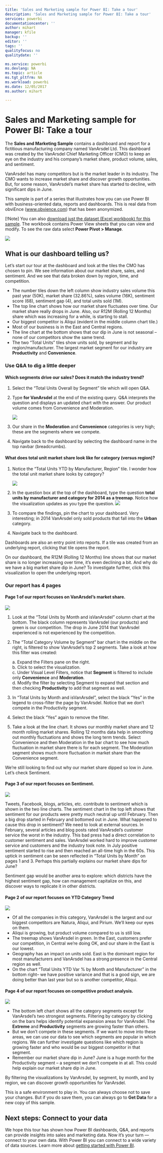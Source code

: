 ```yaml
---
title: 'Sales and Marketing sample for Power BI: Take a tour'
description: 'Sales and Marketing sample for Power BI: Take a tour'
services: powerbi
documentationcenter: ''
author: mihart
manager: kfile
backup: ''
editor: ''
tags: ''
qualityfocus: no
qualitydate: ''

ms.service: powerbi
ms.devlang: NA
ms.topic: article
ms.tgt_pltfrm: NA
ms.workload: powerbi
ms.date: 12/05/2017
ms.author: mihart

---
```

# Sales and Marketing sample for Power BI: Take a tour
The **Sales and Marketing Sample** contains a dashboard and report for a fictitious manufacturing company named VanArsdel Ltd. This dashboard was created by the VanArsdel Chief Marketing Officer (CMO) to keep an eye on the industry and his company’s market share, product volume, sales, and sentiment.

VanArsdel has many competitors but is the market leader in its industry. The CMO wants to increase market share and discover growth opportunities. But, for some reason, VanArsdel’s market share has started to decline, with significant dips in June.

This sample is part of a series that illustrates how you can use Power BI with business-oriented data, reports and dashboards. This is real data from obviEnce (www.obvience.com) that has been anonymized.

[!Note] You can also [download just the dataset (Excel workbook) for this sample](http://go.microsoft.com/fwlink/?LinkId=529785). The workbook contains Power View sheets that you can view and modify. To see the raw data select **Power Pivot > Manage**.

![](media/sample-sales-and-marketing/sales1.png)

## What is our dashboard telling us?
Let’s start our tour at the dashboard and look at the tiles the CMO has chosen to pin. We see information about our market share, sales, and sentiment. And we see that data broken down by region, time, and competition.

* The number tiles down the left column show industry sales volume this past year (50K), market share (32.86%), sales volume (16K), sentiment score (68), sentiment gap (4), and total units sold (1M).
* The top line chart shows how our market share fluctuates over time. Our market share really drops in June. Also, our R12M (Rolling 12 Months) share which was increasing for a while, is starting to stall.
* Our biggest competitor is Aliqui (evident in the middle column chart tile.)
* Most of our business is in the East and Central regions.
* The line chart at the bottom shows that our dip in June is not seasonal – none of our competitors show the same trend.
* The two “Total Units” tiles show units sold, by segment and by region/manufacturer. The largest market segment for our industry are **Productivity** and **Convenience**.

### Use Q&A to dig a little deeper
#### Which segments drive our sales? Does it match the industry trend?
1. Select the “Total Units Overall by Segment” tile which will open Q&A.
2. Type **for VanArsdel** at the end of the existing query. Q&A interprets the question and displays an updated chart with the answer. Our product volume comes from Convenience and Moderation.
   
   ![](media/sample-sales-and-marketing/sales2.png)
3. Our share in the **Moderation** and **Convenience** categories is very high; these are the segments where we compete.
4. Navigate back to the dashboard by selecting the dashboard name in the top navbar (breadcrumbs).

#### What does total unit market share look like for category (versus region)?
1. Notice the “Total Units YTD by Manufacturer, Region” tile. I wonder how the total unit market share looks by category? 
   
   ![](media/sample-sales-and-marketing/sales3.png)
2. In the question box at the top of the dashboard, type the question **total units by manufacturer and category for 2014 as a treemap**. Notice how the visualization updates as you type the question.
   ![](media/sample-sales-and-marketing/totalunitsbymanufacturerandcategoryfor2014asatreemap-new.png)
3. To compare the findings, pin the chart to your dashboard. Very interesting; in 2014 VanArsdel only sold products that fall into the **Urban** category.
4. Navigate back to the dashboard.

Dashboards are also an entry point into reports.  If a tile was created from an underlying report, clicking that tile opens the report. 

On our dashboard, the R12M (Rolling 12 Months) line shows that our market share is no longer increasing over time, it’s even declining a bit. And why do we have a big market share dip in June? To investigate further, click this visualization to open the underlying report.

### Our report has 4 pages
#### Page 1 of our report focuses on VanArsdel’s market share.
![](media/sample-sales-and-marketing/sales5.png)

1. Look at the “Total Units by Month and isVanArsdel” column chart at the bottom. The black column represents VanArsdel (our products) and green is our competition. The drop in June 2014 that VanArsdel experienced is not experienced by the competition.
2. The “Total Category Volume by Segment” bar chart in the middle on the right, is filtered to show VanArsdel’s top 2 segments. Take a look at how this filter was created:  
   
   a.  Expand the Filters pane on the right.  
   b.  Click to select the visualization.  
   c.  Under Visual Level Filters, notice that **Segment** is filtered to include only **Convenience** and **Moderation**.  
   d.  Modify the filter by selecting Segment to expand that section and then checking **Productivity** to add that segment as well.  
3. In “Total Units by Month and isVanArsdel”, select the black “Yes” in the legend to cross-filter the page by VanArsdel. Notice that we don’t compete in the Productivity segment.
4. Select the black “Yes” again to remove the filter.
5. Take a look at the line chart. It shows our monthly market share and 12 month rolling market shares. Rolling 12 months data help in smoothing out monthly fluctuations and shows the long term trends. Select Convenience and then Moderation in the bar chart to see how much fluctuation in market share there is for each segment. The Moderation segment shows much more fluctuation in market share than the Convenience segment.

We’re still looking to find out why our market share dipped so low in June. Let’s check Sentiment.

#### Page 3 of our report focuses on Sentiment.
![](media/sample-sales-and-marketing/sales6.png)

Tweets, Facebook, blogs, articles, etc. contribute to sentiment which is shown in the two line charts. The sentiment chart in the top left shows that sentiment for our products were pretty much neutral up until February. Then a big drop started in February and bottomed out in June. What happened to cause this drop in sentiment? We need to look at external sources. In February, several articles and blog posts rated VanArsdel’s customer service the worst in the industry. This bad press had a direct correlation to customer sentiment and sales. VanArsdel worked hard to improve customer service and customers and the industry took note. In July positive sentiment started to rise and then reached an all-time high in the 60s. This uptick in sentiment can be seen reflected in “Total Units by Month” on pages 1 and 3. Perhaps this partially explains our market share dips for June?

Sentiment gap would be another area to explore: which districts have the highest sentiment gap, how can management capitalize on this, and discover ways to replicate it in other districts.

#### Page 2 of our report focuses on YTD Category Trend
![](media/sample-sales-and-marketing/reportpage2.png)

* Of all the companies in this category, VanArsdel is the largest and our biggest competitors are Natura, Aliqui, and Pirium. We’ll keep our eyes on them.
* Aliqui is growing, but product volume compared to us is still low.
* The treemap shows VanArsdel in green. In the East, customers prefer our competition, in Central we’re doing OK, and our share in the East is our lowest.
* Geography has an impact on units sold. East is the dominant region for most manufacturers and VanArsdel has a strong presence in the Central region as well.
* On the chart “Total Units YTD Var % by Month and Manufacturer” in the bottom right– we have positive variance and that is a good sign, we are doing better than last year but so is another competitor, Aliqui.

#### Page 4 of our report focuses on competitive product analysis.
![](media/sample-sales-and-marketing/sales8.png)

* The bottom left chart shows all the category segments except for VanArsdel’s two strongest segments. Filtering by category by clicking on the bars helps identify potential expansion areas for VanArsdel. The **Extreme** and **Productivity** segments are growing faster than others.
* But we don’t compete in these segments. If we want to move into these areas, we can use our data to see which segments are popular in which regions. We can further investigate questions like which region is growing faster and who would be our biggest competitor in that segment.
* Remember our market share dip in June? June is a huge month for the Productivity segment – a segment we don’t compete in at all. This could help explain our market share dip in June.

By filtering the visualizations by VanArsdel, by segment, by month, and by region, we can discover growth opportunities for VanArsdel.

This is a safe environment to play in. You can always choose not to save your changes. But if you do save them, you can always go to **Get Data** for a new copy of this sample.

## Next steps: Connect to your data
We hope this tour has shown how Power BI dashboards, Q&A, and reports can provide insights into sales and marketing data. Now it’s your turn — connect to your own data. With Power BI you can connect to a wide variety of data sources. Learn more about [getting started with Power BI](service-get-started.md).  

